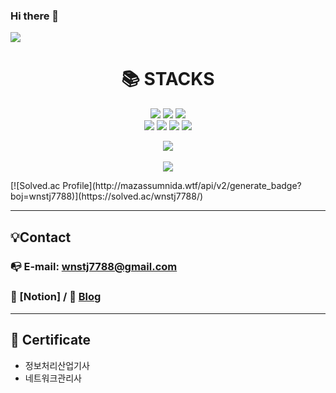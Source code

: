 ### Hi there 👋

<!--
**wnstj7788/wnstj7788** is a ✨ _special_ ✨ repository because its `README.md` (this file) appears on your GitHub profile.

Here are some ideas to get you started:

- 🔭 I’m currently working on ...
- 🌱 I’m currently learning ...
- 👯 I’m looking to collaborate on ...
- 🤔 I’m looking for help with ...
- 💬 Ask me about ...
- 📫 How to reach me: ...
- 😄 Pronouns: ...
- ⚡ Fun fact: ...
-->

<img src="https://capsule-render.vercel.app/api?type=wave&color=auto&height=300&section=header&text=Junseo%20Git&fontSize=90" />

<div align=center><h1>📚 STACKS</h1></div>

<div align=center> 
  <img src="https://img.shields.io/badge/java-007396?style=for-the-badge&logo=java&logoColor=white">
  <img src="https://img.shields.io/badge/python-3776AB?style=for-the-badge&logo=python&logoColor=white">
  <img src="https://img.shields.io/badge/amazonaws-232F3E?style=for-the-badge&logo=amazonaws&logoColor=white">
  <br>
  
  <img src="https://img.shields.io/badge/github-181717?style=for-the-badge&logo=github&logoColor=white">
  <img src="https://img.shields.io/badge/git-F05032?style=for-the-badge&logo=git&logoColor=white">
  <img src="https://img.shields.io/badge/firebase-FFCA28?style=for-the-badge&logo=firebase&logoColor=white">
  <img src="https://img.shields.io/badge/amazonaws-232F3E?style=for-the-badge&logo=amazonaws&logoColor=white">
  <br>
  
  <img src="https://github-readme-stats.vercel.app/api/top-langs/?username=wnstj7788&layout=compact"><br><br>
  <img src="https://github-readme-stats.vercel.app/api?username=wnstj7788&show_icons=true">
</div>
[![Solved.ac Profile](http://mazassumnida.wtf/api/v2/generate_badge?boj=wnstj7788)](https://solved.ac/wnstj7788/)

---
 




## 💡Contact

### 📭 E-mail: wnstj7788@gmail.com
### 📝 [Notion] / 📝 [Blog](https://blog.naver.com/wnstj7798)

---

## 📑 Certificate
- 정보처리산업기사
- 네트워크관리사









